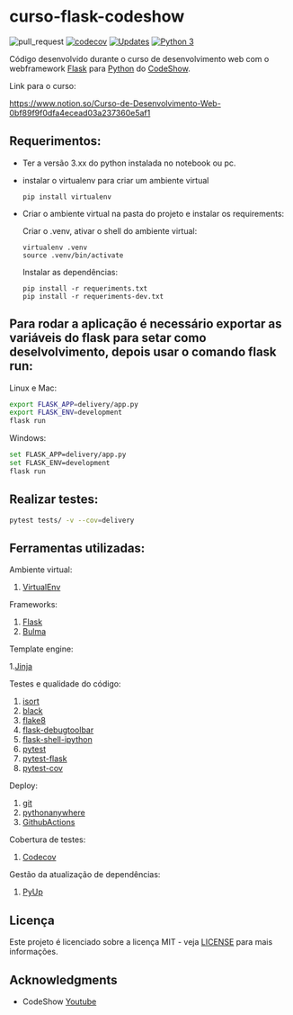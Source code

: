 # curso-flask-codeshow

![pull_request](https://github.com/lipegomes/curso-flask-codeshow/actions/workflows/python-app.yml/badge.svg)
[![codecov](https://codecov.io/gh/lipegomes/curso-flask-codeshow/branch/main/graph/badge.svg?token=DJ04VUD1GV)](https://codecov.io/gh/lipegomes/curso-flask-codeshow)
[![Updates](https://pyup.io/repos/github/lipegomes/curso-flask-codeshow/shield.svg)](https://pyup.io/repos/github/lipegomes/curso-flask-codeshow/)
[![Python 3](https://pyup.io/repos/github/lipegomes/curso-flask-codeshow/python-3-shield.svg)](https://pyup.io/repos/github/lipegomes/curso-flask-codeshow/)

Código desenvolvido durante o curso de desenvolvimento web com o webframework [Flask](https://flask.palletsprojects.com/en/1.1.x/) para [Python](https://www.python.org/) do [CodeShow](https://www.youtube.com/user/brunovegan).

Link para o curso:

https://www.notion.so/Curso-de-Desenvolvimento-Web-0bf89f9f0dfa4ecead03a237360e5af1

## Requerimentos:
- Ter a versão 3.xx do python instalada no notebook ou pc.
- instalar o virtualenv para criar um ambiente virtual
    ```console
    pip install virtualenv
    ```
- Criar o ambiente virtual na pasta do projeto e instalar os requirements:
  
  Criar o .venv, ativar o shell do ambiente virtual:
    ```console
    virtualenv .venv
    source .venv/bin/activate
    ```

    Instalar as dependências:
    ```console
    pip install -r requeriments.txt
    pip install -r requeriments-dev.txt
    ```

## Para rodar a aplicação é necessário exportar as variáveis do flask para setar como deselvolvimento, depois usar o comando flask run:

Linux e Mac:
```sh
export FLASK_APP=delivery/app.py
export FLASK_ENV=development
flask run
```

Windows:
```sh
set FLASK_APP=delivery/app.py
set FLASK_ENV=development
flask run
```

## Realizar testes:

```sh
pytest tests/ -v --cov=delivery
```

## Ferramentas utilizadas:

Ambiente virtual:
1. [VirtualEnv](https://virtualenv.pypa.io/en/latest/)

Frameworks:
1. [Flask](https://flask.palletsprojects.com/en/1.1.x/)
2. [Bulma](https://bulma.io/)

Template engine:

1.[Jinja](https://jinja.palletsprojects.com/en/2.11.x/templates/)

Testes e qualidade do código:

1. [isort](https://pycqa.github.io/isort/)
2. [black](https://black.readthedocs.io/en/stable/)
3. [flake8](https://flake8.pycqa.org/en/latest/)
4. [flask-debugtoolbar](https://flask-debugtoolbar.readthedocs.io/en/latest/)
5. [flask-shell-ipython](https://pypi.org/project/flask-shell-ipython/)
6. [pytest](https://docs.pytest.org/en/stable/index.html)
7. [pytest-flask](https://pytest-flask.readthedocs.io/en/latest/)
8. [pytest-cov](https://pytest-cov.readthedocs.io/en/latest/index.html)

Deploy:
1. [git](https://git-scm.com/)
2. [pythonanywhere](https://www.pythonanywhere.com)
3. [GithubActions](https://github.com/features/actions)

Cobertura de testes:
1. [Codecov](https://app.codecov.io/)

Gestão da atualização de dependências:

1. [PyUp](https://pyup.io)

## Licença

Este projeto é licenciado sobre a licença MIT - veja [LICENSE](https://github.com/lipegomes/curso-flask-codeshow/blob/main/LICENSE) para mais informações.

## Acknowledgments

- CodeShow [Youtube](https://www.youtube.com/user/brunovegan)